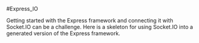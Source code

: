 #Express_IO

Getting started with the Express framework and connecting it with Socket.IO can be a challenge. Here is a skeleton for using Socket.IO into a generated version of the Express framework.

